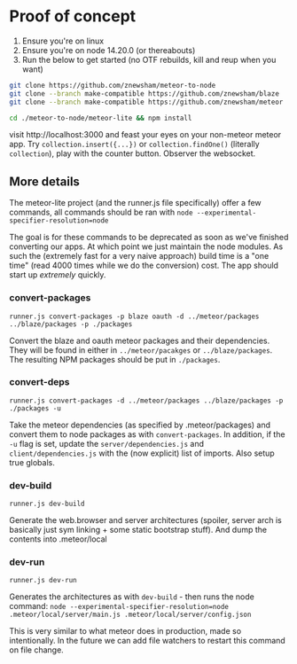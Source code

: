 
# Proof of concept
1. Ensure you're on linux
2. Ensure you're on node 14.20.0 (or thereabouts)
3. Run the below to get started (no OTF rebuilds, kill and reup when you want)

```bash
git clone https://github.com/znewsham/meteor-to-node
git clone --branch make-compatible https://github.com/znewsham/blaze
git clone --branch make-compatible https://github.com/znewsham/meteor

cd ./meteor-to-node/meteor-lite && npm install
```

visit http://localhost:3000 and feast your eyes on your non-meteor meteor app. Try `collection.insert({...})` or `collection.findOne()` (literally `collection`), play with the counter button. Observer the websocket.

## More details
The meteor-lite project (and the runner.js file specifically) offer a few commands, all commands should be ran with `node --experimental-specifier-resolution=node`

The goal is for these commands to be deprecated as soon as we've finished converting our apps. At which point we just maintain the node modules. As such the (extremely fast for a very naive approach) build time is a "one time" (read 4000 times while we do the conversion) cost. The app should start up *extremely* quickly.

### convert-packages
`runner.js convert-packages -p blaze oauth -d ../meteor/packages ../blaze/packages -p ./packages`

Convert the blaze and oauth meteor packages and their dependencies. They will be found in either in `../meteor/pacakges` or `../blaze/packages`. The resulting NPM packages should be put in `./packages`.

### convert-deps
`runner.js convert-packages -d ../meteor/packages ../blaze/packages -p ./packages -u`

Take the meteor dependencies (as specified by .meteor/packages) and convert them to node packages as with `convert-packages`. In addition, if the `-u` flag is set, update the `server/dependencies.js` and `client/dependencies.js` with the (now explicit) list of imports. Also setup true globals.

### dev-build
`runner.js dev-build`

Generate the web.browser and server architectures (spoiler, server arch is basically just sym linking + some static bootstrap stuff). And dump the contents into .meteor/local

### dev-run
`runner.js dev-run`

Generates the architectures as with `dev-build` - then runs the node command:
```node --experimental-specifier-resolution=node .meteor/local/server/main.js .meteor/local/server/config.json```

This is very similar to what meteor does in production, made so intentionally. In the future we can add file watchers to restart this command on file change.
